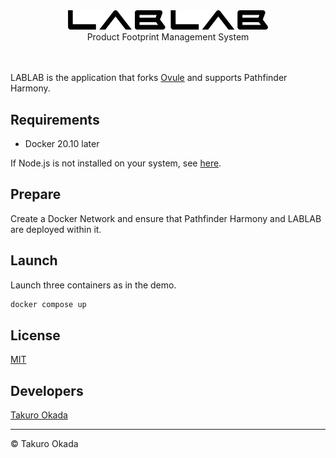 <div align="center">
    <div>
        <picture>
            <source media="(prefers-color-scheme: dark)" srcset="images/title-w.svg"/>
            <img src="images/title.svg" width="320"/>
        </picture>
    </div>
    Product Footprint Management System
    <br/><br/><br/>
</div>

LABLAB is the application that forks [Ovule](https://github.com/mill6-plat6aux/ovule) and supports Pathfinder Harmony.


## Requirements

* Docker 20.10 later

If Node.js is not installed on your system, see [here](https://nodejs.org/en/learn/getting-started/how-to-install-nodejs).


## Prepare

Create a Docker Network and ensure that Pathfinder Harmony and LABLAB are deployed within it.


## Launch

Launch three containers as in the demo.

```sh
docker compose up
```


## License

[MIT](LICENSE)


## Developers

[Takuro Okada](mailto:mill6.plat6aux@gmail.com)


---

&copy; Takuro Okada